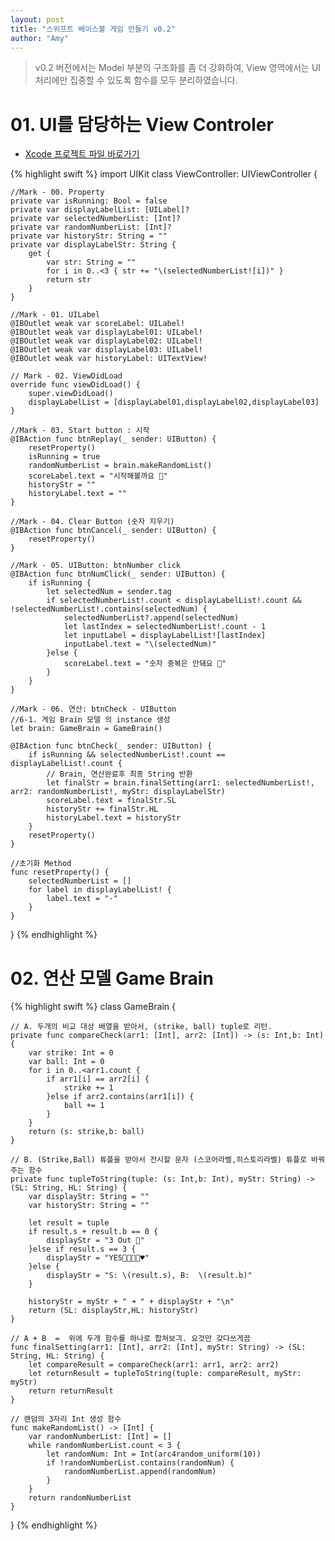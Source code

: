 ```yaml
---
layout: post
title: "스위프트 베이스볼 게임 만들기 v0.2"
author: "Amy"
---
```


> v0.2 버전에서는 Model 부분의 구조화를 좀 더 강화하여, View 영역에서는 UI 처리에만 집중할 수 있도록 함수를 모두 분리하였습니다.


# 01. UI를 담당하는 View Controler
- [Xcode 프로젝트 파일 바로가기](https://github.com/amywork/tastySwift/tree/master/0920_BaseballGame)

{% highlight swift %}
import UIKit
class ViewController: UIViewController {

    //Mark - 00. Property
    private var isRunning: Bool = false
    private var displayLabelList: [UILabel]?
    private var selectedNumberList: [Int]?
    private var randomNumberList: [Int]?
    private var historyStr: String = ""
    private var displayLabelStr: String {
        get {
            var str: String = ""
            for i in 0..<3 { str += "\(selectedNumberList![i])" }
            return str
        }
    }
    
    //Mark - 01. UILabel
    @IBOutlet weak var scoreLabel: UILabel!
    @IBOutlet weak var displayLabel01: UILabel!
    @IBOutlet weak var displayLabel02: UILabel!
    @IBOutlet weak var displayLabel03: UILabel!
    @IBOutlet weak var historyLabel: UITextView!
  
    // Mark - 02. ViewDidLoad
    override func viewDidLoad() {
        super.viewDidLoad()
        displayLabelList = [displayLabel01,displayLabel02,displayLabel03]
    }
    
    //Mark - 03. Start button : 시작
    @IBAction func btnReplay(_ sender: UIButton) {
        resetProperty()
        isRunning = true
        randomNumberList = brain.makeRandomList()
        scoreLabel.text = "시작해볼까요 👻"
        historyStr = ""
        historyLabel.text = ""
    }
    
    //Mark - 04. Clear Button (숫자 지우기)
    @IBAction func btnCancel(_ sender: UIButton) {
        resetProperty()
    }

    //Mark - 05. UIButton: btnNumber click
    @IBAction func btnNumClick(_ sender: UIButton) {
        if isRunning {
            let selectedNum = sender.tag
            if selectedNumberList!.count < displayLabelList!.count && !selectedNumberList!.contains(selectedNum) {
                selectedNumberList?.append(selectedNum)
                let lastIndex = selectedNumberList!.count - 1
                let inputLabel = displayLabelList![lastIndex]
                inputLabel.text = "\(selectedNum)"
            }else {
                scoreLabel.text = "숫자 중복은 안돼요 🤡"
            }
        }
    }
    
    //Mark - 06. 연산: btnCheck - UIButton
    //6-1. 게임 Brain 모델 의 instance 생성
    let brain: GameBrain = GameBrain()
    
    @IBAction func btnCheck(_ sender: UIButton) {
        if isRunning && selectedNumberList!.count == displayLabelList!.count {
            // Brain, 연산완료후 최종 String 반환
            let finalStr = brain.finalSetting(arr1: selectedNumberList!, arr2: randomNumberList!, myStr: displayLabelStr)
            scoreLabel.text = finalStr.SL
            historyStr += finalStr.HL
            historyLabel.text = historyStr
        }
        resetProperty()
    }
    
    //초기화 Method
    func resetProperty() {
        selectedNumberList = []
        for label in displayLabelList! {
            label.text = "-"
        }
    }

}
{% endhighlight %}


# 02. 연산 모델 Game Brain

{% highlight swift %}
class GameBrain {

    // A. 두개의 비교 대상 배열을 받아서, (strike, ball) tuple로 리턴.
    private func compareCheck(arr1: [Int], arr2: [Int]) -> (s: Int,b: Int) {
        var strike: Int = 0
        var ball: Int = 0
        for i in 0..<arr1.count {
            if arr1[i] == arr2[i] {
                strike += 1
            }else if arr2.contains(arr1[i]) {
                ball += 1
            }
        }
        return (s: strike,b: ball)
    }
    
    // B. (Strike,Ball) 튜플을 받아서 전시할 문자 (스코어라벨,히스토리라벨) 튜플로 바꿔주는 함수
    private func tupleToString(tuple: (s: Int,b: Int), myStr: String) -> (SL: String, HL: String) {
        var displayStr: String = ""
        var historyStr: String = ""
        
        let result = tuple
        if result.s + result.b == 0 {
            displayStr = "3 Out 💩"
        }else if result.s == 3 {
            displayStr = "YES👌🏻👏🏻♥️"
        }else {
            displayStr = "S: \(result.s), B:  \(result.b)"
        }
    
        historyStr = myStr + " ➜ " + displayStr + "\n"
        return (SL: displayStr,HL: historyStr)
    }
    
    // A + B  =  위에 두개 함수를 하나로 합쳐보긔. 요것만 갖다쓰게끔
    func finalSetting(arr1: [Int], arr2: [Int], myStr: String) -> (SL: String, HL: String) {
        let compareResult = compareCheck(arr1: arr1, arr2: arr2)
        let returnResult = tupleToString(tuple: compareResult, myStr: myStr)
        return returnResult
    }

    // 랜덤의 3자리 Int 생성 함수
    func makeRandomList() -> [Int] {
        var randomNumberList: [Int] = []
        while randomNumberList.count < 3 {
            let randomNum: Int = Int(arc4random_uniform(10))
            if !randomNumberList.contains(randomNum) {
                randomNumberList.append(randomNum)
            }
        }
        return randomNumberList
    }
    
}
{% endhighlight %}